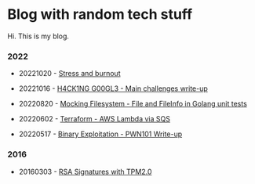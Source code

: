 # Blog with random tech stuff

Hi. This is my blog.

### 2022

* 20221020 - [Stress and burnout](Stress%20and%20burnout)

* 20221016 - [H4CK1NG G00GL3 - Main challenges write-up](H4CK1NG%20G00GL3%20Main%20challenges%20write-up)

* 20220820 - [Mocking Filesystem - File and FileInfo in Golang unit tests](Mocking%20Filesystem%20File%20and%20FileInfo%20in%20Golang%20unit%20tests)

* 20220602 - [Terraform - AWS Lambda via SQS](Terraform%20-%20AWS%20Lambda%20via%20SQS)

* 20220517 - [Binary Exploitation - PWN101 Write-up](Binary%20Exploitation)

### 2016

* 20160303 - [RSA Signatures with TPM2.0](RSA%20Signatures%20with%20TPM2.0)
